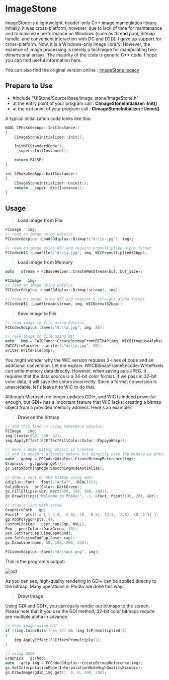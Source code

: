 ImageStone
===========
ImageStone is a lightweight, header-only C++ image manipulation library. Initially, it was cross-platform, however, due to lack of time for maintenance and to maximize performance on Windows (such as thread pool, Bitmap handle, and convenient interaction with DC and D2D), I gave up support for cross-platform. Now, it is a Windows-only image library. However, the essence of image processing is merely a technique for manipulating two-dimensional arrays, The majority of the code is generic C++ code. I hope you can find useful information here.

You can also find the original version online : [ImageStone legacy](https://www.codeproject.com/Articles/13559/ImageStone)

## Prepare to Use
- #include "UIStone/Source/base/image_stone/ImageStone.h"
- at the entry point of your program call : **CImageStoneInitializer::Init()**
- at the exit point of your program call : **CImageStoneInitializer::Uninit()**

A typical initialization code looks like this:
```c++
BOOL CPhoXoSeeApp::InitInstance()
{
    CImageStoneInitializer::Init();

    InitMFCStandardCode();
    __super::InitInstance();

    return FALSE;
}

int CPhoXoSeeApp::ExitInstance()
{
    CImageStoneInitializer::Uninit();
    return __super::ExitInstance();
}
```

## Usage 
> **Load image from File**
```c++
FCImage   img;
// read an image using Gdiplus
FCCodecGdiplus::Load(Gdiplus::Bitmap(L"d:\\a.jpg"), img);

// read an image using WIC and require premultiplied alpha format
FCCodecWIC::LoadFile(L"d:\\a.jpg", img, WICPremultiplied32bpp);
```

> **Load image from Memory**
```c++
auto   stream = FCBaseHelper::CreateMemStream(buf, buf_size);

FCImage   img;
// read an image using Gdiplus
FCCodecGdiplus::Load(Gdiplus::Bitmap(stream), img);

// read an image using WIC and require # straight alpha format
FCCodecWIC::LoadStream(stream, img, WICNormal32bpp);
```

> **Save image to File**
```c++
// read image to file using Gdiplus
FCCodecGdiplus::Save(L"d:\\a.jpg", img, 80);

// read image to file using WIC
auto   bmp = CWICFunc::CreateBitmapFromHBITMAP(img, WICBitmapUseAlpha);
CWICFileEncoder   writer(L"d:\\a.jpg", 80);
writer.WriteFile(bmp);
```
You might wonder why the WIC version requires 3-lines of code and an additional conversion. Let me explain: IWICBitmapFrameEncode::WritePixels can write memory data directly. However, when saving as a JPEG, it requires that the data source is a 24-bit color format. If we pass in 32-bit color data, it will save the colors incorrectly. Since a format conversion is unavoidable, let's leave it to WIC to do that.

Although Microsoft no longer updates GDI+, and WIC is indeed powerful enough, but GDI+ has a important feature that WIC lacks: creating a bitmap object from a provided memory address. Here's an example:

> **Draw on the bitmap**
```c++
// add this line -> using namespace Gdiplus;
FCImage   img;
img.Create(500, 300, 32);
img.ApplyEffect(FCEffectFillColor(Color::PapayaWhip));

// Here a GDI+ bitmap object is created.
// and it doesn't allocate memory but directly uses the memory we provide
auto   gpbmp = FCCodecGdiplus::CreateBitmapReference(img);
Graphics   gc(gpbmp.get());
gc.SetSmoothingMode(SmoothingModeAntiAlias);

// draw a rect on the bitmap using GDI+
Gdiplus::Font   font(L"Arial", (REAL)32);
SolidBrush   br(Color::DarkGreen);
gc.FillEllipse(&br, Rect(300, 100, 100, 100));
gc.DrawString(L"Welcome to PhoXo!", -1, &font, PointF(30, 20), &br);

// draw a line with arrow
GraphicsPath   gp;
PointF   pts[] = { {-2.5, -2.5}, {0, -0.5}, {2.5, -2.5}, {0, 2.5} };
gp.AddPolygon(pts, 4);
CustomLineCap   user_cap(&gp, NULL);
Pen   pen(Color::DarkGreen, 10);
pen.SetStartCap(LineCapRound);
pen.SetCustomEndCap(&user_cap);
gc.DrawLine(&pen, 50, 100, 200, 230);

FCCodecGdiplus::Save(L"d:\\out.png", img);
```
This is the program's output:

![out](https://github.com/phoxo/UIStone/assets/168192359/40b19e8f-08e9-4477-9823-b4b5512b2b10)

As you can see, high-quality rendering in GDI+ can be applied directly to the bitmap. Many operations in PhoXo are done this way.

> **Draw Image**

Using GDI and GDI+, you can easily render our bitmaps to the screen. Please note that if you use the GDI method, 32-bit color bitmaps require pre-multiple alpha in advance.
```c++
// draw image using GDI
if ((img.ColorBits() == 32) && !img.IsPremultiplied())
{
    img.ApplyEffect(FCEffectPremultiply());
}

// using GDI+
Graphics   gc(hdc);
auto   gdip_img = FCCodecGdiplus::CreateBitmapReference(img);
gc.SetInterpolationMode(InterpolationModeHighQualityBicubic);
gc.DrawImage(gdip_img.get(), 0, 0, 200, 200);
```
